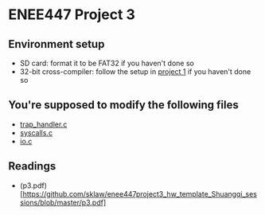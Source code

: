 # ENEE447 Project 3


## Environment setup
- SD card: format it to be FAT32 if you haven't done so
- 32-bit cross-compiler:
	follow the setup in [project 1](https://github.com/sklaw/enee447project1_hw_template) if you haven't done so
  
## You're supposed to modify the following files
- [trap_handler.c](https://github.com/sklaw/enee447project3_hw_template_Shuangqi_sessions/blob/master/trap_handler.c)
- [syscalls.c](https://github.com/sklaw/enee447project3_hw_template_Shuangqi_sessions/blob/master/syscalls.c)
- [io.c](https://github.com/sklaw/enee447project3_hw_template_Shuangqi_sessions/blob/master/io.c)

## Readings
- (p3.pdf)[https://github.com/sklaw/enee447project3_hw_template_Shuangqi_sessions/blob/master/p3.pdf]

